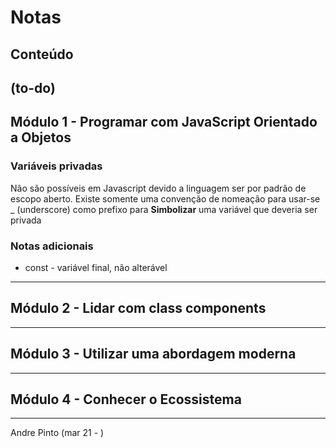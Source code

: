 # Notas

## Conteúdo
(to-do)
---

## Módulo 1 - Programar com JavaScript Orientado a Objetos
### Variáveis privadas
Não são possíveis em Javascript devido a linguagem ser por padrão de escopo aberto. Existe somente uma convenção de nomeação para usar-se \_ (underscore) como prefixo para **Simbolizar** uma variável que deveria ser privada

### Notas adicionais
* const - variável final, não alterável

---

## Módulo 2 - Lidar com class components

---

## Módulo 3 - Utilizar uma abordagem moderna

---

## Módulo 4 - Conhecer o Ecossistema

---
Andre Pinto (mar 21 - )
